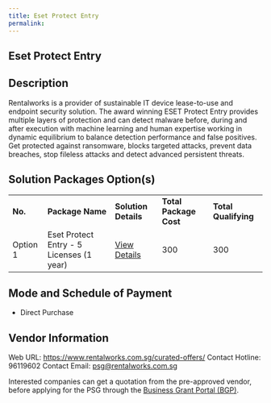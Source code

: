 ```yaml
---
title: Eset Protect Entry
permalink: 
---
```


## Eset Protect Entry

## Description

Rentalworks is a provider of sustainable IT device lease-to-use and endpoint security solution. The award winning ESET Protect Entry provides multiple layers of protection and can detect malware before, during and after execution with machine learning and human expertise working in dynamic equilibrium to balance detection performance and false positives. Get protected against ransomware, blocks targeted attacks, prevent data breaches, stop fileless attacks and detect advanced persistent threats.

## Solution Packages Option(s)

<table>
<tr>
<td><b>No.</b></td>
<td><b>Package Name</b></td>
<td><b>Solution Details</b></td>
<td><b>Total Package Cost</b></td>
<td><b>Total Qualifying</b></td>
</tr>
<tr>
<td>Option 1</td>
<td>Eset Protect Entry - 5 Licenses (1 year)</td>
<td><a href='https://www.gobusiness.gov.sg/images/psg/Rentalworks_20210245_Desensitised_Annex_3_Part_1.pdf'>View Details</a></td>
<td>300</td>
<td>300</td>
</tr>
</table>

## Mode and Schedule of Payment

 - Direct Purchase

## Vendor Information

 Web URL: https://www.rentalworks.com.sg/curated-offers/ 
Contact Hotline: 96119602 
Contact Email: psg@rentalworks.com.sg 


Interested companies can get a quotation from the pre-approved vendor, before applying for the PSG through the <a href='https://www.businessgrants.gov.sg/'>Business Grant Portal (BGP)</a>.
